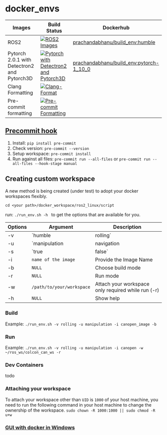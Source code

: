 # docker_envs

|       Images                  |     Build Status    |     Dockerhub    |
|-------------------------------|---------------------|------------------|
|      ROS2                 |[![ROS2 Images](https://github.com/ipa-vsp/docker_envs/actions/workflows/ros2.yml/badge.svg)](https://github.com/ipa-vsp/docker_envs/actions/workflows/ros2.yml)| [prachandabhanu/build_env:humble](https://hub.docker.com/layers/prachandabhanu/build_env/humble/images/sha256-7b7eaecc9aba8c03698fdffe138103033e8061edc039822f17abb5b4ea734827?context=repo) |
|Pytorch 2.0.1 with Detectron2 and Pytorch3D |[![Pytorch with Detectron2 and Pytorch3D](https://github.com/ipa-vsp/docker_envs/actions/workflows/pytorch-2-0-1.yml/badge.svg)](https://github.com/ipa-vsp/docker_envs/actions/workflows/pytorch-2-0-1.yml)| [prachandabhanu/build_env:pytorch-1_10_0](https://hub.docker.com/layers/prachandabhanu/build_env/pytorch-1_10_0/images/sha256-d28064941741b92076b2654e31b721425f4daeb91c5e393c4cf4df296e8fbb0d?context=repo) |
| Clang Formatting               |[![Clang-Format](https://github.com/ipa-vsp/docker_envs/actions/workflows/ci-formater.yml/badge.svg)](https://github.com/ipa-vsp/docker_envs/actions/workflows/ci-formater.yml)|
| Pre-commit formatting         | [![Pre-commit Formatting](https://github.com/ipa-vsp/docker_envs/actions/workflows/pre-formater.yml/badge.svg)](https://github.com/ipa-vsp/docker_envs/actions/workflows/pre-formater.yml) |

## [Precommit hook](https://pre-commit.com/)
1. Install: `pip install pre-commit`
2. Check version: `pre-commit --version`
3. Setup workspace: `pre-commit install`
4. Run against all files: `pre-commit run --all-files` or `pre-commit run --all-files --hook-stage manual`

## Creating custom workspace
A new method is being created (under test) to adopt your docker workspaces flexibly.

`cd <your path>/docker_workspace/ros2_linux/script`

run: `./run_env.sh -h ` to get the options that are available for you.

| Options | Argument  | Description |
|---------|-----------|-------------|
|  -v     | `humble|rolling` | Select ROS version. Currently `humble` and `rolling` is available. ToDo: `noetic` |
|  -u     | `manipulation|navigation|both`|Select usage of the image such as for manipulation or navigation or both. ToDo: only base |
|  -s     | `true|false` | Enable simulation. Default it is disabled |
|  -i     | `name of the image` | Provide the Image Name |
|  -b     | `NULL` | Choose build mode |
|  -r     | `NULL` | Run mode |
|  -w     | `/path/to/your/workspace` | Attach your workspace only required while run (-r) |
|  -h     | `NULL` | Show help |

### Build
Example: `./run_env.sh -v rolling -u manipulation -i canopen_image -b`
### Run
Example: `./run_env.sh -v rolling -u manipulation -i canopen -w ~/ros_ws/colcon_can_ws -r`

### Dev Containers
todo

### Attaching your workspace
To attach your workspace other than `UID` is `1000` of your host machine, you need to run the following command in your host machine to change the ownership of the workspace.
``` sudo chown -R 1000:1000 || sudo chmod -R u+w ```

### [GUI with docker in Windows](https://github.com/prachandabhanu/docker_gui_windows11.git)
